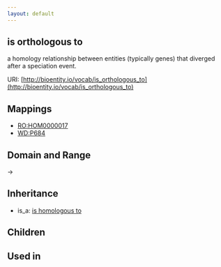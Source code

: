 ```yaml
---
layout: default
---
```


## is orthologous to


a homology relationship between entities (typically genes) that diverged after a speciation event.

URI: [http://bioentity.io/vocab/is_orthologous_to](http://bioentity.io/vocab/is_orthologous_to)
## Mappings

 * [RO:HOM0000017](http://purl.obolibrary.org/obo/RO_HOM0000017)
 * [WD:P684](http://purl.obolibrary.org/obo/WD_P684)

## Domain and Range

 -> 

## Inheritance

 *  is_a: [is homologous to](is_homologous_to.html)

## Children


## Used in

